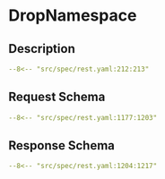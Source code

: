# DropNamespace

## Description

```yaml
--8<-- "src/spec/rest.yaml:212:213"
```

## Request Schema

```yaml
--8<-- "src/spec/rest.yaml:1177:1203"
```
## Response Schema

```yaml
--8<-- "src/spec/rest.yaml:1204:1217"
```
